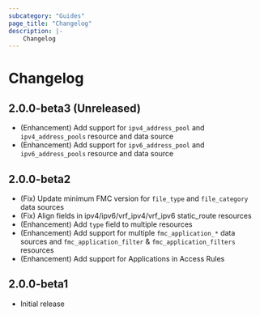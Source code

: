 ```yaml
---
subcategory: "Guides"
page_title: "Changelog"
description: |-
    Changelog
---
```


# Changelog

## 2.0.0-beta3 (Unreleased)

- (Enhancement) Add support for `ipv4_address_pool` and `ipv4_address_pools` resource and data source
- (Enhancement) Add support for `ipv6_address_pool` and `ipv6_address_pools` resource and data source

## 2.0.0-beta2

- (Fix) Update minimum FMC version for `file_type` and `file_category` data sources
- (Fix) Align fields in ipv4/ipv6/vrf_ipv4/vrf_ipv6 static_route resources
- (Enhancement) Add `type` field to multiple resources
- (Enhancement) Add support for multiple `fmc_application_*` data sources and `fmc_application_filter` & `fmc_application_filters` resources
- (Enhancement) Add support for Applications in Access Rules

## 2.0.0-beta1

- Initial release

